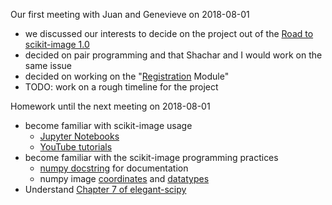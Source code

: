 Our first meeting with Juan and Genevieve on 2018-08-01
* we discussed our interests to decide on the project out of the [Road to scikit-image 1.0](https://ilovesymposia.com/2018/07/13/the-road-to-scikit-image-1-0/)
* decided on pair programming and that Shachar and I would work on the same issue
* decided on working on the "[Registration](https://en.wikipedia.org/wiki/Image_stitching#Registration) Module"
* TODO: work on a rough timeline for the project

Homework until the next meeting on 2018-08-01
* become familiar with scikit-image usage
    * [Jupyter Notebooks](https://github.com/scikit-image/skimage-tutorials/)
    * [YouTube tutorials](https://www.youtube.com/watch?v=pZATswy_IsQ)
* become familiar with the scikit-image programming practices
    * [numpy docstring](http://sphinxcontrib-napoleon.readthedocs.io/en/latest/example_numpy.html) for documentation
    * numpy image [coordinates](http://scikit-image.org/docs/dev/user_guide/numpy_images.html) and [datatypes](http://scikit-image.org/docs/dev/user_guide/data_types.html)
* Understand [Chapter 7 of elegant-scipy](https://github.com/elegant-scipy/elegant-scipy/blob/master/markdown/ch7.markdown)
